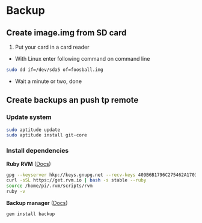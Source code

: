 # Backup

## Create image.img from SD card
1. Put your card in a card reader
- With Linux enter following command on command line

```bash
sudo dd if=/dev/sda5 of=foosball.img
```

- Wait a minute or two, done

## Create backups an push tp remote

### Update system

```bash
sudo aptitude update
sudo aptitude install git-core
```

### Install dependencies

**Ruby RVM** ([Docs](https://rvm.io/))
```bash
gpg --keyserver hkp://keys.gnupg.net --recv-keys 409B6B1796C275462A1703113804BB82D39DC0E3
curl -sSL https://get.rvm.io | bash -s stable --ruby
source /home/pi/.rvm/scripts/rvm
ruby -v
```

**Backup manager** ([Docs](http://meskyanichi.github.io/backup/v4/))
```bash
gem install backup
```
